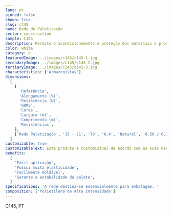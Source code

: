 ```yaml
---
lang: pt
pinned: false
shown: true
slug: c145
name: Rede de Paletização
sector: construction
sample: C145
description: Permite o acondicionamento e proteção dos materiais e produtos, evitando quaisquer danos ou perdas no seu transporte e armazenamento.A rede aplica-se sobretudo para paletizar alguns tipos de artigos que se podem desvalorizar devido ao aparecimento de humidade gerada pela aplicação do tradicional filme estirável (ovos, batatas, produtos hortícolas, etc.)
color: white
category: d
featuredImage: ../images/c145/c145-1.jpg
secondaryImage: ../images/c145/c145-2.jpg
tertiaryImage: ../images/c145/c145-3.jpg
characteristics: ['Armazenistas']
dimensions:
  [
    [
      'Referência',
      'Alongamento (%)',
      'Resistência (N)',
      'GRMS',
      'Cores',
      'Largura (m)',
      'Comprimento (m)',
      'Resistências',
    ],
    ['Rede Paletização', '15 - 21', '70', '6.4', 'Natural', '0.50 / 0.75', '1000 / 3500'],
  ]
customizable: true
customizableText: Este produto é customizável de acordo com as suas necessidades. Contacte-nos para mais informações.
benefits:
  [
    'Fácil aplicação',
    'Possui muita elasticidade',
    'Facilmente moldável',
    'Garante a estabilidade da palete',
  ]
specifications: 'A rede destina-se essencialmente para embalagem. '
composition: ['Polietileno de Alta Intensidade']
---
```


C145, PT
